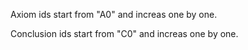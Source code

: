 Axiom ids start from "A0" and increas one by one.

Conclusion ids start from "C0" and increas one by one.

